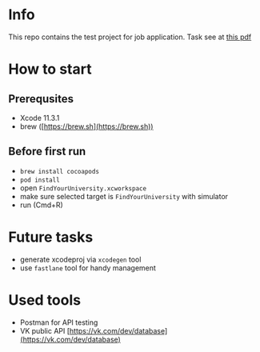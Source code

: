 # Info

This repo contains the test project for job application. Task see at [this pdf](docs/u6-test-ios-dev-2018-12-18.pdf)

# How to start

## Prerequsites
 - Xcode 11.3.1
 - brew ([https://brew.sh](https://brew.sh))

## Before first run
 - `brew install cocoapods`
 - `pod install`
 - open `FindYourUniversity.xcworkspace`
 - make sure selected target is `FindYourUniversity` with simulator
 - run (Cmd+R)
 
# Future tasks
 - generate xcodeproj via `xcodegen` tool
 - use `fastlane` tool for handy management

# Used tools
 - Postman for API testing
 - VK public API [https://vk.com/dev/database](https://vk.com/dev/database)